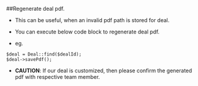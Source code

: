 ##Regenerate deal pdf.

- This can be useful, when an invalid pdf path is stored for deal. 
- You can execute below code block to regenerate deal pdf.

- eg.
```injectablephp
$deal = Deal::find($dealId);
$deal->savePdf();
```
- **CAUTION**: If our deal is customized, then please confirm the generated pdf with respective team member.